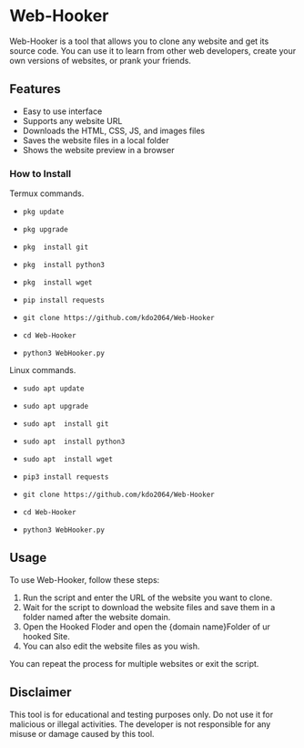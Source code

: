 
# Web-Hooker

Web-Hooker is a tool that allows you to clone any website and get its source code. You can use it to learn from other web developers, create your own versions of websites, or prank your friends.

## Features

- Easy to use interface
- Supports any website URL
- Downloads the HTML, CSS, JS, and images files
- Saves the website files in a local folder
- Shows the website preview in a browser


### How to Install

Termux commands.

* `pkg update`

* `pkg upgrade`

* `pkg  install git`

* `pkg  install python3`

* `pkg  install wget`

* `pip install requests`

* `git clone https://github.com/kdo2064/Web-Hooker`

* `cd Web-Hooker`

* `python3 WebHooker.py`


Linux commands.

* `sudo apt update`

* `sudo apt upgrade`

* `sudo apt  install git`

* `sudo apt  install python3`

* `sudo apt  install wget`

* `pip3 install requests`

* `git clone https://github.com/kdo2064/Web-Hooker`

* `cd Web-Hooker`

* `python3 WebHooker.py`


## Usage

To use Web-Hooker, follow these steps:

1. Run the script and enter the URL of the website you want to clone.
2. Wait for the script to download the website files and save them in a folder named after the website domain.
3. Open the  Hooked Floder and open the {domain name}Folder of ur hooked Site.
4. You can also edit the website files as you wish.

You can repeat the process for multiple websites or exit the script.

## Disclaimer

This tool is for educational and testing purposes only. Do not use it for malicious or illegal activities. The developer is not responsible for any misuse or damage caused by this tool.

